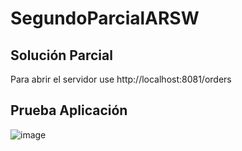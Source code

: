 # SegundoParcialARSW

## Solución Parcial

Para abrir el servidor use http://localhost:8081/orders

## Prueba Aplicación

![image](https://github.com/user-attachments/assets/c2c2b096-39af-400f-b8be-8effa654d024)
